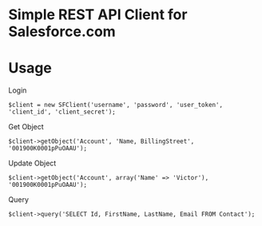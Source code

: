 Simple REST API Client for Salesforce.com
=========================================

Usage
=====

Login


```
$client = new SFClient('username', 'password', 'user_token', 'client_id', 'client_secret');

```

Get Object

```
$client->getObject('Account', 'Name, BillingStreet', '001900K0001pPuOAAU');
```

Update Object

```
$client->getObject('Account', array('Name' => 'Victor'), '001900K0001pPuOAAU');

```


Query

```
$client->query('SELECT Id, FirstName, LastName, Email FROM Contact');

```


